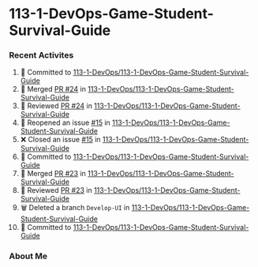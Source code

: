 # 113-1-DevOps-Game-Student-Survival-Guide

### Recent Activites
<!--START_SECTION:activity-->
1. 📝 Committed to [113-1-DevOps/113-1-DevOps-Game-Student-Survival-Guide](https://github.com/113-1-DevOps/113-1-DevOps-Game-Student-Survival-Guide/commit/d532eb97179ff571f0d0271af6f4cdaf5a0e0101)
2. 🔀 Merged [PR #24](https://github.com/113-1-DevOps/113-1-DevOps-Game-Student-Survival-Guide/pull/24) in [113-1-DevOps/113-1-DevOps-Game-Student-Survival-Guide](https://github.com/113-1-DevOps/113-1-DevOps-Game-Student-Survival-Guide)
3. 🔎 Reviewed [PR #24](https://github.com/113-1-DevOps/113-1-DevOps-Game-Student-Survival-Guide/pull/24) in [113-1-DevOps/113-1-DevOps-Game-Student-Survival-Guide](https://github.com/113-1-DevOps/113-1-DevOps-Game-Student-Survival-Guide)
4. 🔄 Reopened an issue [#15](https://github.com/113-1-DevOps/113-1-DevOps-Game-Student-Survival-Guide/issues/15) in [113-1-DevOps/113-1-DevOps-Game-Student-Survival-Guide](https://github.com/113-1-DevOps/113-1-DevOps-Game-Student-Survival-Guide)
5. ❌ Closed an issue [#15](https://github.com/113-1-DevOps/113-1-DevOps-Game-Student-Survival-Guide/issues/15) in [113-1-DevOps/113-1-DevOps-Game-Student-Survival-Guide](https://github.com/113-1-DevOps/113-1-DevOps-Game-Student-Survival-Guide)
6. 📝 Committed to [113-1-DevOps/113-1-DevOps-Game-Student-Survival-Guide](https://github.com/113-1-DevOps/113-1-DevOps-Game-Student-Survival-Guide/commit/405045a87e137016b54abdf35ffbdf8c684ef53b)
7. 🔀 Merged [PR #23](https://github.com/113-1-DevOps/113-1-DevOps-Game-Student-Survival-Guide/pull/23) in [113-1-DevOps/113-1-DevOps-Game-Student-Survival-Guide](https://github.com/113-1-DevOps/113-1-DevOps-Game-Student-Survival-Guide)
8. 🔎 Reviewed [PR #23](https://github.com/113-1-DevOps/113-1-DevOps-Game-Student-Survival-Guide/pull/23) in [113-1-DevOps/113-1-DevOps-Game-Student-Survival-Guide](https://github.com/113-1-DevOps/113-1-DevOps-Game-Student-Survival-Guide)
9. 🗑️ Deleted a branch `Develop-UI` in [113-1-DevOps/113-1-DevOps-Game-Student-Survival-Guide](https://github.com/113-1-DevOps/113-1-DevOps-Game-Student-Survival-Guide)
10. 📝 Committed to [113-1-DevOps/113-1-DevOps-Game-Student-Survival-Guide](https://github.com/113-1-DevOps/113-1-DevOps-Game-Student-Survival-Guide/commit/1c3d8f917df1d73401f0d12744589164bd431734)
<!--END_SECTION:activity-->

### About Me
<!-- MYLINKS:START -->
<!-- MYLINKS:END -->
